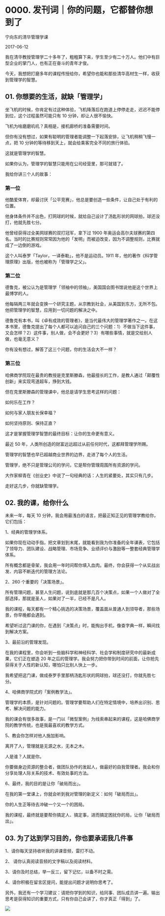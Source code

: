 # 0000. 发刊词｜你的问题，它都替你想到了

宁向东的清华管理学课

2017-06-12

我在清华教授管理学二十多年了，粗粗算下来，学生至少有二十万人。他们中有巨型企业的掌门人，也有正在奋斗的青年才俊。

今天，我想把打磨多年的课程传授给你，希望你也能和那些清华高材生一样，收获到管理学的智慧。

## 01. 你想要的生活，就缺「管理学」

坐飞机的时候，你肯定有过这种体验，飞机降落后在跑道上停停走走，迟迟不能停到位，这个过程虽然可能只有 10 分钟，却让人很不愉快。

飞机为啥磨磨叽叽？真相是，接机廊桥的准备需要时间。

但你有没有想过，如果有聪明的管理者能调整一下起落安排，让飞机稍稍飞慢一点，把 10 分钟的等待移到天上，就会给乘客完全不同的旅行体验。

这就是管理学的智慧。

如果你认为，管理学的智慧只能用在公司经营里，那可就错了。

我给你讲三个人的故事：

### 第一位

他酷爱体育，却最讨厌「公平竞赛」，他总是要创造一些条件，让自己处于有利的位置。

他身体条件并不出色，打网球的时候，就给自己设计了汤匙形状的网球拍，球还没打，他就先胜七分。

他曾经获得过全美网球赛的双打冠军，拿下过 1900 年奥运会高尔夫球赛的第四名。当时的比赛规则常常因为他的「发明」而被迫改变，因为不调整规则，比赛就成了一边倒的游戏。

这个人叫泰罗「Taylor，一译泰勒」，他不是运动员。1911 年，他的著作《科学管理原理》出版，他也被称为「管理学之父」。

### 第二位

德鲁克，被公认为是管理学「领袖中的领袖」，美国国会图书馆说他是这个世界上最博学的人。

他每隔两三年就会变换一个研究主题，从宗教到社会，从美国到东方，无所不包。他把管理学的智慧，应用到一切问题的解决之中。

德鲁克有本书，叫《卓有成效的管理者》，是当代最伟大的管理学著作之一。在这本书里，德鲁克提出了每个人都可以追问自己的三个问题：1）不做当下这件事，又会怎样？2）这件事，别人做，会不会更好？3）有哪些事情，就是交给别人做，也毫无意义？

你有没有想过，解答了这三个问题，你的生活会大不一样？

### 第三位

哈佛商学院现在最贵的教授是克里斯滕森，他最擅长的工作，是教人通过「颠覆性创新」来实现弯道超车，挣到大钱。

但在克里斯滕森的管理课中，他总是请学生思考这样的问题：

如何乐在工作？

如何与家人朋友长保幸福？

如何坚持原则、保持正直？

这才是掌握管理学智慧的最终目标：让你的生命更有意义。

最近 50 年，人类所创造的财富远远超过从前任何时代，这都拜管理学所赐。

管理学的智慧也早已超越商业世界的边界，走进了每个人的生活。

管理学，绝不只是管理公司的学问，它是帮你管理周围所有资源的学问。

大作家柳青在《创业史》中说了一句经典的话：人生的紧要处，其实只有几步。

走好这几步，你就缺管理学。

## 02. 我的课，给你什么

未来一年，每天 10 分钟，我会用最浅白的语言，把最正知正见的管理学教给你，它们包括：

1、经典的管理学体系。

如果你现在动动手指，把文章划到末尾，就能看到我为你准备的全年课表，它包括了领导力、团队建设、战略管理、市场竞争、业绩评价与激励等一整套经典管理学体系。

所有概念都是骨架，我会用一年时间帮你填入血肉。最终，你会获得一个从实战出发、内容不断迭代的管理方法论。

2、260 个重要的「决策场景」。

所有管理问题，甚至人生问题，说到底就是那几百个决策点，如果一个人做对了全部选择，那就是圣人，如果对了一半，已经不是凡人。

我的课程，每天都有一个精心挑选的决策场景，覆盖面从普通人到领导者，那些场景，你早晚都会遇到。

希望听过这门课的你，在遇到「决策点」时，能掏出手机，像查字典一样，瞬间找到解决方案。

3、最前沿的管理发现。

在我的课程里，你会听到一些脑科学和神经科学、社会学和制度研究中的最新成果，它们正在塑造 20 年之后的管理学。我会努力把你带到时间的前面，让你抢先获得关于人性的新认知，哪怕只比别人快上一步。

我希望把这门课，做成泰罗手里那柄汤匙形状的网球拍，球还没打，你就先胜七分。

4、哈佛商学院式的「案例教学法」。

管理学的本质，是针对问题的。管理学要帮助人们在特定情境中，培养出识别、思考、解决问题的能力。

我的课会有很多故事，是一门以「微型案例」为线索串起来的课程，这是哈佛商学院的教学传统，也是我最喜欢的教学方式。

5、教会你怎样对他人施加影响。

离开了人，管理就是无源之水，无本之木。

人是谁？人就是你。

你要做身边资源的整合者，做团队协作的发起人，做最好的自我管理者。我会和你分享处理人际关系的技术、有效处事的方法。

6、最终，我的目的是让你「破局而出」。

在我的第一堂课上，你就会听到我对管理的新定义：如何「破局而出」。

你的人生正等待去冲破一个又一个的困局。

我的课程，最终就是要帮你搞定人、搞定事，进而搞定困扰你的局，让你「破局而出」。

## 03. 为了达到学习目的，你也要承诺我几件事

1、请你每天坚持收听我的讲课音频，雷打不动。

2、 请你认真阅读音频的文字稿以及阅读材料。

3、请你及时总结，举一反三，留下记忆，以备不时之需。

4、请你积极在留言区提问，能提出问题才说明你思考了。

另外，我还有一个学习建议：请把你学到的知识，给同事、团队成员讲一遍。输出思考是获得知识的重要方式，只有你自己会讲了，你才真正「得到」了。

![](./res/2018001.jpg)